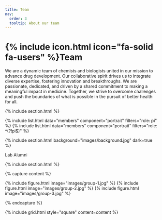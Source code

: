 ```yaml
---
title: Team
nav:
  order: 3
  tooltip: About our team
---
```


# {% include icon.html icon="fa-solid fa-users" %}Team

We are a dynamic team of chemists and biologists united in our mission to advance drug development. Our collaborative spirit drives us to integrate diverse expertise, fostering innovation and breakthroughs. We are passionate, dedicated, and driven by a shared commitment to making a meaningful impact in medicine. Together, we strive to overcome challenges and push the boundaries of what is possible in the pursuit of better health for all.

{% include section.html %}

{% include list.html data="members" component="portrait" filters="role: pi" %}
{% include list.html data="members" component="portrait" filters="role: ^(?!pi$)" %}

{% include section.html background="images/background.jpg" dark=true %}

Lab Alumni

{% include section.html %}

{% capture content %}

{% include figure.html image="images/group-1.jpg" %}
{% include figure.html image="images/group-2.jpg" %}
{% include figure.html image="images/group-3.jpg" %}

{% endcapture %}

{% include grid.html style="square" content=content %}
